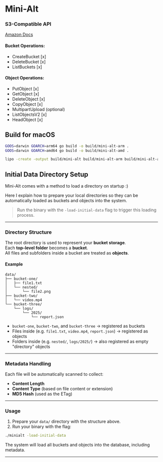 # Mini-Alt

### S3-Compatible API
[Amazon Docs](https://docs.aws.amazon.com/AmazonS3/latest/API/API_Operations_Amazon_Simple_Storage_Service.html)
#### Bucket Operations:
- CreateBucket [x]
- DeleteBucket [x]
- ListBuckets [x]

#### Object Operations:
- PutObject [x]
- GetObject [x]
- DeleteObject [x]
- CopyObject [x]
- MultipartUpload (optional)
- ListObjectsV2 [x]
- HeadObject [x]

## Build for macOS
```bash
GOOS=darwin GOARCH=arm64 go build -o build/mini-alt-arm .
GOOS=darwin GOARCH=amd64 go build -o build/mini-alt-amd .

lipo -create -output build/mini-alt build/mini-alt-arm build/mini-alt-amd
```
## Initial Data Directory Setup

Mini-Alt comes with a method to load a directory on startup :)

Here I explain how to prepare your local directories so they can be automatically loaded as buckets and objects into the system.

> Run the binary with the `-load-initial-data` flag to trigger this loading process.

---

### Directory Structure

The root directory is used to represent your **bucket storage**.  
Each **top-level folder** becomes a **bucket**.  
All files and subfolders inside a bucket are treated as **objects**.

#### Example

```
data/
├── bucket-one/
│   ├── file1.txt
│   └── nested/
│       └── file2.png
├── bucket-two/
│   └── video.mp4
└── bucket-three/
    └── logs/
        └── 2025/
            └── report.json
```

- `bucket-one`, `bucket-two`, and `bucket-three` → registered as buckets
- Files inside (e.g. `file1.txt`, `video.mp4`, `report.json`) → registered as objects
- Folders inside (e.g. `nested/`, `logs/2025/`) → also registered as empty "directory" objects

---

### Metadata Handling

Each file will be automatically scanned to collect:
- **Content Length**
- **Content Type** (based on file content or extension)
- **MD5 Hash** (used as the ETag)

---

### Usage

1. Prepare your `data/` directory with the structure above.
2. Run your binary with the flag:

```bash
./minialt -load-initial-data
```

The system will load all buckets and objects into the database, including metadata.

---
